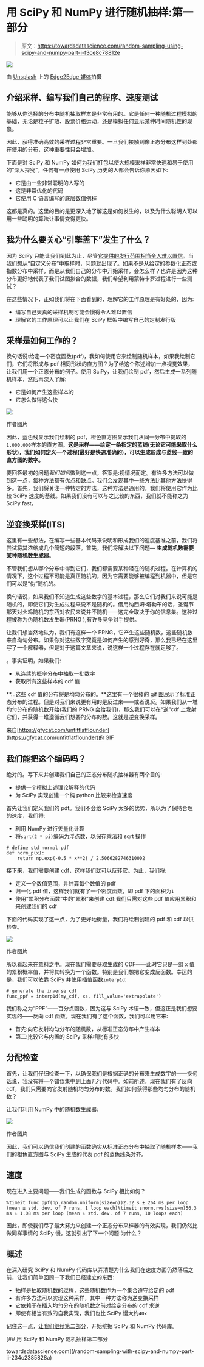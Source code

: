 # 用 SciPy 和 NumPy 进行随机抽样:第一部分

> 原文：<https://towardsdatascience.com/random-sampling-using-scipy-and-numpy-part-i-f3ce8c78812e>

![](img/08c4a7efaed06bcd1a42a2a74b87d3d5.png)

由 [Unsplash](https://unsplash.com/s/photos/statistics?utm_source=unsplash&utm_medium=referral&utm_content=creditCopyText) 上的 [Edge2Edge 媒体](https://unsplash.com/@edge2edgemedia?utm_source=unsplash&utm_medium=referral&utm_content=creditCopyText)拍摄

## 介绍采样、编写我们自己的程序、速度测试

能够从你选择的分布中随机抽取样本是非常有用的。它是任何一种随机过程模拟的基础，无论是粒子扩散、股票价格运动，还是模拟任何显示某种时间随机性的现象。

因此，获得准确高效的采样过程非常重要。一旦我们接触到像正态分布这样到处都在使用的分布，这种重要性只会增加。

下面是对 SciPy 和 NumPy 如何为我们打包以使大规模采样非常快速和易于使用的“深入探究”。任何有一点使用 SciPy 历史的人都会告诉你原因如下:

*   它是由一些非常聪明的人写的
*   这是非常优化的代码
*   它使用 C 语言编写的底层数值例程

这都是真的。这里的目的是更深入地了解这是如何发生的，以及为什么聪明人可以用一些聪明的算法让事情变得更快。

## 我为什么要关心“引擎盖下”发生了什么？

因为 SciPy 只能让我们到此为止，尽管[它提供的发行范围相当令人难以置信](https://docs.scipy.org/doc/scipy/reference/stats.html)。当我们想从“自定义分布”中取样时，问题就出现了。如果不是从给定的参数化正态或指数分布中采样，而是从我们自己的分布中开始采样，会怎么样？也许是因为这种分布更好地代表了我们试图拟合的数据，我们希望利用蒙特卡罗过程进行一些测试？

在这些情况下，正如我们将在下面看到的，理解它的工作原理是有好处的，因为:

*   编写自己天真的采样机制可能会慢得令人难以置信
*   理解它的工作原理可以让我们在 SciPy 框架中编写自己的定制发行版

## 采样是如何工作的？

换句话说:给定一个密度函数(pdf)，我如何使用它来绘制随机样本，如果我绘制它们，它们将形成与 pdf 相同形状的直方图？为了给这个陈述增加一点视觉效果，让我们用一个正态分布的例子。使用 SciPy，让我们绘制 pdf，然后生成一系列随机样本，然后再深入了解:

*   它是如何产生这些样本的
*   它怎么做得这么快

![](img/e383a8d5ced5f9963ec743d68f4af695.png)

作者图片

因此，蓝色线显示我们绘制的 pdf，橙色直方图显示我们从同一分布中提取的`1,000,000`样本的直方图。**这是采样——给定一条指定的蓝线(无论它可能采取什么形状)，我们如何定义一个过程(最好是快速准确的)，可以生成形成与蓝线一致的直方图的数字。**

要回答最初的问题*我们如何*做到这一点，答案是:视情况而定。有许多方法可以做到这一点，每种方法都有优点和缺点。我们会发现其中一些方法比其他方法快得多。首先，我们将关注一种特定的方法，这种方法是通用的，我们将使用它作为比较 SciPy 速度的基线。如果我们没有可以与之比较的东西，我们就不能称之为 SciPy fast。

## 逆变换采样(ITS)

这里有一些想法，在编写一些基本代码来说明和形成我们的速度基准之前，我们将尝试将其浓缩成几个简短的段落。首先，我们将解决以下问题— **生成随机数需要某种随机数生成器**。

不管我们想从哪个分布中得到它们，我们都需要某种潜在的随机过程。在计算机的情况下，这个过程不可能是真正随机的，因为它需要能够被编程到机器中，但是它们可以是“伪”随机的。

换句话说，如果我们不知道生成这些数字的基本过程，那么它们对我们来说可能是随机的，即使它们对生成过程来说不是随机的。借用纳西姆·塔勒布的话，圣诞节那天对火鸡随机的东西对农民来说并不随机——这完全取决于你的信息集。这种过程被称为伪随机数发生器(PRNG ),有许多竞争对手提供。

让我们想当然地认为，我们有这样一个 PRNG，它产生这些随机数，这些随机数来自均匀分布。如果你对这些数字究竟是如何产生的感到好奇，那么我已经在这里写了一个解释器，但是对于这篇文章来说，说这样一个过程存在就足够了。

</where-does-python-get-its-random-numbers-from-81dece23b712> 。事实证明，如果我们:

*   从连续的概率分布中抽取一批数字
*   获取所有这些样本的 cdf 值

**…这些 cdf 值的分布将是均匀分布的。**这里有一个很棒的 gif [图](https://gfycat.com/unfitflatflounder)展示了标准正态分布的过程。但是对我们来说更有用的是反过来——或者说*反*。如果我们从一堆均匀分布的随机数开始(我们的 PRNG 会给我们)，那么我们可以在“逆”cdf 上发射它们，并获得一堆遵循我们想要的分布的数。这就是逆变换采样。

来自[https://gfycat.com/unfitflatflounder](https://gfycat.com/unfitflatflounder)的 GIF

## 我们能把这个编码吗？

绝对的。写下来并创建我们自己的正态分布随机抽样器有两个目的:

*   提供一个模拟上述理论解释的代码
*   为 SciPy 实现创建一个纯 python 比较来检查速度

首先让我们定义我们的 pdf。我们不会给 SciPy 太多的优势，所以为了保持合理的速度，我们将:

*   利用 NumPy 进行矢量化计算
*   将`sqrt(2 * pi)`编码为浮点数，以保存乘法和 sqrt 操作

```
# define std normal pdf
def norm_p(x):
    return np.exp(-0.5 * x**2) / 2.5066282746310002
```

接下来，我们需要创建 cdf，这样我们就可以反转它。为此，我们将:

*   定义一个数值范围，并计算每个数值的 pdf
*   归一化 pdf 值，这样我们就有了一个密度函数，即 pdf 下的面积为`1`
*   使用“累积分布函数”中的“累积”来创建 cdf:我们只需对这些 pdf 值应用累积和来创建我们的 cdf

下面的代码实现了这一点，为了更好地衡量，我们将绘制创建的 pdf 和 cdf 以供检查。

![](img/4608843559ab6d466608871fc9fa31d7.png)

作者图片

所以看起来在意料之中。现在我们需要获取生成的 CDF——此时它只是一组 x 值的累积概率值，并将其转换为一个函数。特别是我们想把它变成反函数。幸运的是，我们可以依靠 SciPy 并使用插值函数`interp1d`:

```
# generate the inverse cdf
func_ppf = interp1d(my_cdf, xs, fill_value='extrapolate')
```

我们称之为“PPF”——百分点函数，因为这与 SciPy 术语一致，但这正是我们想要实现的——反向 cdf 函数。现在我们有了这个函数，我们可以用它来:

*   首先:向它发射均匀分布的随机数，从标准正态分布中产生样本
*   第二:比较它与内置的 SciPy 采样相比有多快

## 分配检查

首先，让我们仔细检查一下，以确保我们是根据正确的分布来生成数字的——换句话说，我没有将一个错误集中到上面几行代码中。如前所述，现在我们有了反向 cdf，我们只需要向它发射随机均匀分布的数。我们如何获得那些均匀分布的随机数？

让我们利用 NumPy 中的随机数生成器:

![](img/2168e00c6ed7634022da45ba4ee2b1fb.png)

作者图片

因此，我们可以确信我们创建的函数确实从标准正态分布中抽取了随机样本——我们的橙色直方图与 SciPy 生成的代表 pdf 的蓝色线条对齐。

## 速度

现在进入主要问题——我们生成的函数与 SciPy 相比如何？

```
%timeit func_ppf(np.random.uniform(size=n))2.32 s ± 264 ms per loop (mean ± std. dev. of 7 runs, 1 loop each)%timeit snorm.rvs(size=n)56.3 ms ± 1.08 ms per loop (mean ± std. dev. of 7 runs, 10 loops each)
```

因此，即使我们尽了最大努力来创建一个正态分布采样器的有效实现，我们仍然比做同样事情的 SciPy 慢。这就引出了下一个问题:为什么？

## 概述

在深入研究 SciPy 和 NumPy 代码库以弄清楚为什么我们在速度方面仍然落后之前，让我们简单回顾一下我们已经建立的东西:

*   抽样是抽取随机数的过程，这些随机数作为一个集合遵守给定的 pdf
*   有许多方法可以实现这种采样，其中一种方法称为逆变换采样
*   它依赖于在插入均匀分布的随机数之前对给定分布的 cdf 求逆
*   即使有相当有效的自我实现，我们也比 SciPy 慢大约`40x`

记住这一点，[让我们继续第二部分](/random-sampling-with-scipy-and-numpy-part-ii-234c2385828a)，开始挖掘 SciPy 和 NumPy 代码库。

</random-sampling-with-scipy-and-numpy-part-ii-234c2385828a> [## 用 SciPy 和 NumPy 随机抽样第二部分

towardsdatascience.com](/random-sampling-with-scipy-and-numpy-part-ii-234c2385828a)